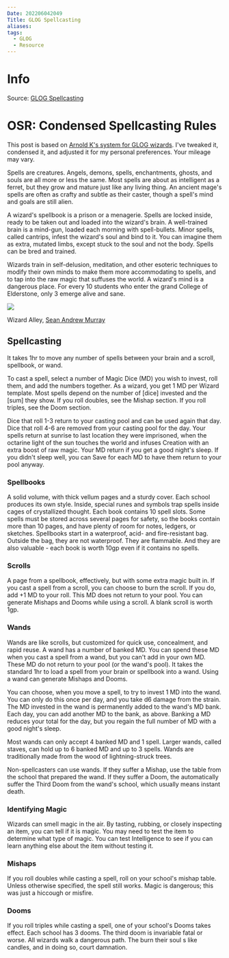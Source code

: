 ```yaml
---
Date: 202206042049
Title: GLOG Spellcasting
aliases: 
tags:
  - GLOG
  - Resource
---
```

# Info
Source: [GLOG Spellcasting](https://coinsandscrolls.blogspot.com/2017/07/osr-condensed-spellcasting-rules.html)

# OSR: Condensed Spellcasting Rules

This post is based on [Arnold K's system for GLOG wizards](http://goblinpunch.blogspot.ca/2016/09/the-glog-wizards.html). I've tweaked it, condensed it, and adjusted it for my personal preferences. Your mileage may vary.  
  
Spells are creatures. Angels, demons, spells, enchantments, ghosts, and souls are all more or less the same. Most spells are about as intelligent as a ferret, but they grow and mature just like any living thing. An ancient mage's spells are often as crafty and subtle as their caster, though a spell's mind and goals are still alien.  
  
A wizard's spellbook is a prison or a menagerie. Spells are locked inside, ready to be taken out and loaded into the wizard's brain. A well-trained brain is a mind-gun, loaded each morning with spell-bullets. Minor spells, called cantrips, infest the wizard's soul and bind to it. You can imagine them as extra, mutated limbs, except stuck to the soul and not the body. Spells can be bred and trained.  
  
Wizards train in self-delusion, meditation, and other esoteric techniques to modify their own minds to make them more accommodating to spells, and to tap into the raw magic that suffuses the world. A wizard's mind is a dangerous place. For every 10 students who enter the grand College of Elderstone, only 3 emerge alive and sane.  
  
  

[![](https://2.bp.blogspot.com/-6efSUwHtvFE/WVnczGKceCI/AAAAAAAAA7k/FJy4ucz2znUVz5oCBXEGsMuvdbTB_GRBwCLcBGAs/s640/Wizard_Alley_Small.jpg)](https://2.bp.blogspot.com/-6efSUwHtvFE/WVnczGKceCI/AAAAAAAAA7k/FJy4ucz2znUVz5oCBXEGsMuvdbTB_GRBwCLcBGAs/s1600/Wizard_Alley_Small.jpg)

Wizard Alley, [Sean Andrew Murray](http://seanandrewmurray.com/)

  
  

## Spellcasting

It takes 1hr to move any number of spells between your brain and a scroll, spellbook, or wand.  
  
To cast a spell, select a number of Magic Dice (MD) you wish to invest, roll them, and add the numbers together. As a wizard, you get 1 MD per Wizard template. Most spells depend on the number of [dice] invested and the [sum] they show. If you roll doubles, see the Mishap section. If you roll triples, see the Doom section.  
  
Dice that roll 1-3 return to your casting pool and can be used again that day. Dice that roll 4-6 are removed from your casting pool for the day. Your spells return at sunrise to last location they were imprisoned, when the octarine light of the sun touches the world and infuses Creation with an extra boost of raw magic. Your MD return if you get a good night's sleep. If you didn't sleep well, you can Save for each MD to have them return to your pool anyway.  
  
  

### Spellbooks

A solid volume, with thick vellum pages and a sturdy cover. Each school produces its own style. Inside, special runes and symbols trap spells inside cages of crystallized thought. Each book contains 10 spell slots. Some spells must be stored across several pages for safety, so the books contain more than 10 pages, and have plenty of room for notes, ledgers, or sketches. Spellbooks start in a waterproof, acid- and fire-resistant bag. Outside the bag, they are not waterproof. They are flammable. And they are also valuable - each book is worth 10gp even if it contains no spells.   
  
  

### Scrolls

A page from a spellbook, effectively, but with some extra magic built in. If you cast a spell from a scroll, you can choose to burn the scroll. If you do, add +1 MD to your roll. This MD does not return to your pool. You can generate Mishaps and Dooms while using a scroll. A blank scroll is worth 1gp.  
  
  

### Wands

Wands are like scrolls, but customized for quick use, concealment, and rapid reuse. A wand has a number of banked MD. You can spend these MD when you cast a spell from a wand, but you can't add in your own MD. These MD do not return to your pool (or the wand's pool). It takes the standard 1hr to load a spell from your brain or spellbook into a wand. Using a wand can generate Mishaps and Dooms.   
  
You can choose, when you move a spell, to try to invest 1 MD into the wand. You can only do this once per day, and you take d6 damage from the strain. The MD invested in the wand is permanently added to the wand's MD bank. Each day, you can add another MD to the bank, as above. Banking a MD reduces your total for the day, but you regain the full number of MD with a good night's sleep.  
  
Most wands can only accept 4 banked MD and 1 spell. Larger wands, called staves, can hold up to 6 banked MD and up to 3 spells. Wands are traditionally made from the wood of lightning-struck trees.  
  
Non-spellcasters can use wands. If they suffer a Mishap, use the table from the school that prepared the wand. If they suffer a Doom, the automatically suffer the Third Doom from the wand's school, which usually means instant death.  

### Identifying Magic

Wizards can smell magic in the air. By tasting, rubbing, or closely inspecting an item, you can tell if it is magic. You may need to test the item to determine what type of magic. You can test Intelligence to see if you can learn anything else about the item without testing it.  
  

### Mishaps

If you roll doubles while casting a spell, roll on your school's mishap table. Unless otherwise specified, the spell still works. Magic is dangerous; this was just a hiccough or misfire.  
  

### Dooms

If you roll triples while casting a spell, one of your school's Dooms takes effect. Each school has 3 dooms. The third doom is invariable fatal or worse. All wizards walk a dangerous path. The burn their soul s like candles, and in doing so, court damnation.